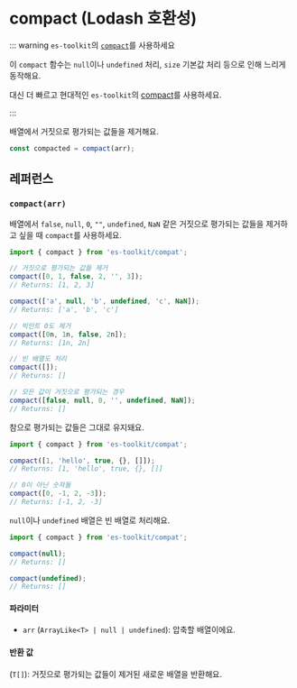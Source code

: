 # compact (Lodash 호환성)

::: warning `es-toolkit`의 [`compact`](../../array/compact.md)를 사용하세요

이 `compact` 함수는 `null`이나 `undefined` 처리, `size` 기본값 처리 등으로 인해 느리게 동작해요.

대신 더 빠르고 현대적인 `es-toolkit`의 [compact](../../array/compact.md)를 사용하세요.

:::

배열에서 거짓으로 평가되는 값들을 제거해요.

```typescript
const compacted = compact(arr);
```

## 레퍼런스

### `compact(arr)`

배열에서 `false`, `null`, `0`, `""`, `undefined`, `NaN` 같은 거짓으로 평가되는 값들을 제거하고 싶을 때 `compact`를 사용하세요.

```typescript
import { compact } from 'es-toolkit/compat';

// 거짓으로 평가되는 값들 제거
compact([0, 1, false, 2, '', 3]);
// Returns: [1, 2, 3]

compact(['a', null, 'b', undefined, 'c', NaN]);
// Returns: ['a', 'b', 'c']

// 빅인트 0도 제거
compact([0n, 1n, false, 2n]);
// Returns: [1n, 2n]

// 빈 배열도 처리
compact([]);
// Returns: []

// 모든 값이 거짓으로 평가되는 경우
compact([false, null, 0, '', undefined, NaN]);
// Returns: []
```

참으로 평가되는 값들은 그대로 유지돼요.

```typescript
import { compact } from 'es-toolkit/compat';

compact([1, 'hello', true, {}, []]);
// Returns: [1, 'hello', true, {}, []]

// 0이 아닌 숫자들
compact([0, -1, 2, -3]);
// Returns: [-1, 2, -3]
```

`null`이나 `undefined` 배열은 빈 배열로 처리해요.

```typescript
import { compact } from 'es-toolkit/compat';

compact(null);
// Returns: []

compact(undefined);
// Returns: []
```

#### 파라미터

- `arr` (`ArrayLike<T> | null | undefined`): 압축할 배열이에요.

#### 반환 값

(`T[]`): 거짓으로 평가되는 값들이 제거된 새로운 배열을 반환해요.
